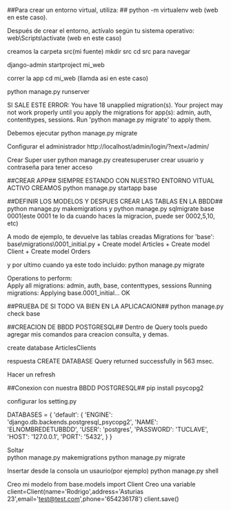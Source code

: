 ##Para crear un entorno virtual, utiliza: ##
python -m virtualenv web   (web en este caso).


Después de crear el entorno, actívalo según tu sistema operativo:
web\Scripts\activate  (web en este caso)


creamos la carpeta src(mi fuente)
mkdir src
cd src para navegar

django-admin startproject mi_web

correr la app
cd mi_web (llamda asi en este caso)

python manage.py runserver 

SI SALE ESTE ERROR: 
You have 18 unapplied migration(s). Your project may not work properly until you apply the migrations for app(s): admin, auth, contenttypes, sessions.
Run 'python manage.py migrate' to apply them.

Debemos ejecutar
python manage.py migrate

Configurar el administrador 
http://localhost/admin/login/?next=/admin/

Crear Super user
python manage.py createsuperuser
crear usuario y contraseña para tener acceso

##CREAR APP##
SIEMPRE ESTANDO CON NUESTRO ENTORNO VITUAL ACTIVO CREAMOS 
python manage.py startapp base 

##DEFINIR LOS MODELOS Y DESPUES CREAR LAS TABLAS EN LA BBDD##
python manage.py makemigrations y python manage.py sqlmigrate base 0001(este 0001 te lo da cuando haces la migracion, puede ser 0002,5,10, etc)

A modo de ejemplo, te devuelve las tablas creadas Migrations for 'base':
  base\migrations\0001_initial.py
    + Create model Articles
    + Create model Client
    + Create model Orders

y por ultimo cuando ya este todo incluido:
python manage.py migrate 

Operations to perform:                                                                                                                           
  Apply all migrations: admin, auth, base, contenttypes, sessions
Running migrations:
  Applying base.0001_initial... OK

##PRUEBA DE SI TODO VA BIEN EN LA APLICACAION##
python manage.py check base



##CREACION DE BBDD POSTGRESQL##
Dentro de Query tools puedo agregar mis comandos para creacion consulta, y demas.

create database ArticlesClients 

respuesta
CREATE DATABASE
Query returned successfully in 563 msec.

Hacer un refresh

##Conexion con nuestra BBDD POSTGRESQL##
pip install psycopg2

configurar los setting.py 

DATABASES = {
    'default': {
        'ENGINE': 'django.db.backends.postgresql_psycopg2',
        'NAME': 'ELNOMBREDETUBBDD',
        'USER': 'postgres',
        'PASSWORD': 'TUCLAVE', 
        'HOST': '127.0.0.1',
        'PORT': '5432',
    }
}

Soltar  
python manage.py makemigrations
python manage.py migrate

Insertar desde la consola un usaurio(por ejemplo)
python manage.py shell 

Creo mi modelo
from base.models import Client
Creo una variable
client=Client(name='Rodrigo',address='Asturias 23',email='test@test.com',phone='654236178')
client.save()
